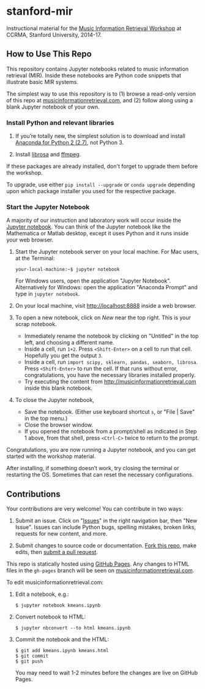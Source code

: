 stanford-mir
============

Instructional material for the [Music Information Retrieval Workshop](https://ccrma.stanford.edu/workshops/music-information-retrieval-2017) at CCRMA, Stanford University, 2014-17.


How to Use This Repo
--------------------

This repository contains Jupyter notebooks related to music information retrieval (MIR). Inside these notebooks are Python code snippets that illustrate basic MIR systems.

The simplest way to use this repository is to (1) browse a read-only version of this repo at [musicinformationretrieval.com](http://musicinformationretrieval.com), and (2) follow along using a blank Jupyter notebook of your own.

### Install Python and relevant libraries

1.  If you’re totally new, the simplest solution is to download and install [Anaconda for Python 2 (2.7)](https://www.continuum.io/downloads), not Python 3. 
    
2.  Install [librosa](https://librosa.github.io/librosa/install.html) and [ffmpeg](https://librosa.github.io/librosa/install.html#ffmpeg).

If these packages are already installed, don't forget to upgrade them before the workshop.

To upgrade, use either `pip install --upgrade` or `conda upgrade` depending upon which package installer you used for the respective package.

### Start the Jupyter Notebook

A majority of our instruction and laboratory work will occur inside the [Jupyter notebook](http://jupyter.org/). You can think of the Jupyter notebook like the Mathematica or Matlab desktop, except it uses Python and it runs inside your web browser.

1.  Start the Jupyter notebook server on your local machine. For Mac users, at the Terminal:

        your-local-machine:~$ jupyter notebook

    For Windows users, open the application "Jupyter Notebook". Alternatively for Windows: open the application "Anaconda Prompt" and type in `jupyter notebook`.

2.  On your local machine, visit <http://localhost:8888> inside a web browser. 

3.  To open a new notebook, click on *New* near the top right. This is your scrap notebook. 

    -   Immediately rename the notebook by clicking on "Untitled" in the top left, and choosing a different name.
    -   Inside a cell, run `1+2`. Press `<Shift-Enter>` on a cell to run that cell. Hopefully you get the output `3`.
    -   Inside a cell, run `import scipy, sklearn, pandas, seaborn, librosa`. Press `<Shift-Enter>` to run the cell. If that runs without error, congratulations, you have the necessary libraries installed properly.
    -   Try executing the content from <http://musicinformationretrieval.com> inside this blank notebook.

4.  To close the Jupyter notebook,

    -   Save the notebook. (Either use keyboard shortcut `s`, or "File | Save" in the top menu.)
    -   Close the browser window.
    -   If you opened the notebook from a prompt/shell as indicated in Step 1 above, from that shell, press `<Ctrl-C>` twice to return to the prompt.

Congratulations, you are now running a Jupyter notebook, and you can get started with the workshop material.

After installing, if something doesn’t work, try closing the terminal or restarting the OS. Sometimes that can reset the necessary configurations.


Contributions
-------------

Your contributions are very welcome! You can contribute in two ways:

1. Submit an issue. Click on "[Issues](https://github.com/stevetjoa/stanford-mir/issues)" in the right navigation bar, then "New Issue".  Issues can include Python bugs, spelling mistakes, broken links, requests for new content, and more.

2. Submit changes to source code or documentation. [Fork this repo](https://help.github.com/articles/fork-a-repo), make edits, then [submit a pull request](https://help.github.com/articles/using-pull-requests).

This repo is statically hosted using [GitHub Pages](https://pages.github.com/). Any changes to HTML files in the `gh-pages` branch will be seen on [musicinformationretrieval.com](http://musicinformationretrieval.com).

To edit musicinformationretrieval.com:

1.  Edit a notebook, e.g.:

        $ jupyter notebook kmeans.ipynb

2.  Convert notebook to HTML:

        $ jupyter nbconvert --to html kmeans.ipynb

3.  Commit the notebook and the HTML:

        $ git add kmeans.ipynb kmeans.html
        $ git commit
        $ git push

    You may need to wait 1-2 minutes before the changes are live on GitHub Pages.

